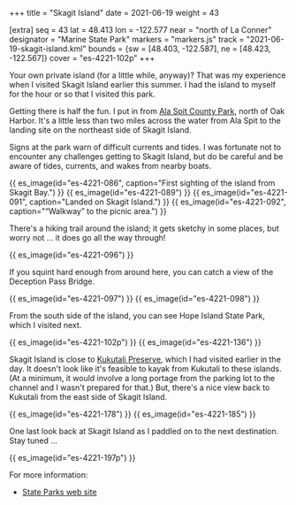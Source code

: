 +++
title = "Skagit Island"
date = 2021-06-19
weight = 43

[extra]
seq = 43
lat = 48.413
lon = -122.577
near = "north of La Conner"
designator = "Marine State Park"
markers = "markers.js"
track = "2021-06-19-skagit-island.kml"
bounds = {sw = [48.403, -122.587], ne = [48.423, -122.567]}
cover = "es-4221-102p"
+++

Your own private island (for a little while, anyway)? That was my experience when I visited Skagit Island earlier this summer. I had the island to myself for the hour or so that I visited this park.

<!-- more -->

Getting there is half the fun. I put in from [Ala Spit County Park](https://www.islandcountywa.gov/PublicWorks/Parks/Pages/ala-spit.aspx), north of Oak Harbor. It's a little less than two miles across the water from Ala Spit to the landing site on the northeast side of Skagit Island.

Signs at the park warn of difficult currents and tides. I was fortunate not to encounter any challenges getting to Skagit Island, but do be careful and be aware of tides, currents, and wakes from nearby boats.

{{ es_image(id="es-4221-086", caption="First sighting of the island from Skagit Bay.") }}
{{ es_image(id="es-4221-089") }}
{{ es_image(id="es-4221-091", caption="Landed on Skagit Island.") }}
{{ es_image(id="es-4221-092", caption="“Walkway” to the picnic area.") }}

There's a hiking trail around the island; it gets sketchy in some places, but worry not ... it does go all the way through!

{{ es_image(id="es-4221-096") }}

If you squint hard enough from around here, you can catch a view of the Deception Pass Bridge.

{{ es_image(id="es-4221-097") }}
{{ es_image(id="es-4221-098") }}

From the south side of the island, you can see Hope Island State Park, which I visited next.

{{ es_image(id="es-4221-102p") }}
{{ es_image(id="es-4221-136") }}

Skagit Island is close to [Kukutali Preserve](/parks/kukutali), which I had visited earlier in the day. It doesn't look like it's feasible to kayak from Kukutali to these islands. (At a minimum, it would involve a long portage from the parking lot to the channel and I wasn't prepared for that.) But, there's a nice view back to Kukutali from the east side of Skagit Island.

{{ es_image(id="es-4221-178") }}
{{ es_image(id="es-4221-185") }}

One last look back at Skagit Island as I paddled on to the next destination. Stay tuned ...

{{ es_image(id="es-4221-197p") }}

For more information:

* [State Parks web site](https://parks.state.wa.us/584/Skagit-Island)
